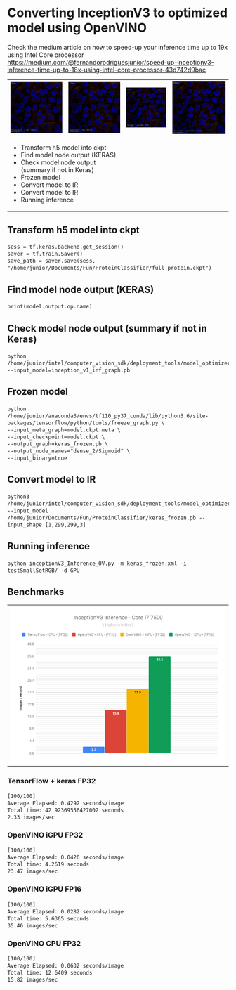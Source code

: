 # Converting InceptionV3 to optimized model using OpenVINO ######
Check the medium article on how to speed-up your inference time up to 19x using Intel Core processor  
https://medium.com/@fernandorodriguesjunior/speed-up-inceptionv3-inference-time-up-to-18x-using-intel-core-processor-43d742d9bac

<table>
    <tr>
        <td width=300><img src="https://github.com/fernandorovai/DL-inferenceSamples/blob/master/OpenVINO/InceptionV3/docs/selectedImages2fpsTF_CPU32.gif"/></td>
        <td width=300><img src="https://github.com/fernandorovai/DL-inferenceSamples/blob/master/OpenVINO/InceptionV3/docs/selectedImages16fpsOV_CPU32.gif"/></td>
        <td width=300><img src="https://github.com/fernandorovai/DL-inferenceSamples/blob/master/OpenVINO/InceptionV3/docs/selectedImages23fpsOV_iGPU32.gif"/></td>
        <td width=400><img src="https://github.com/fernandorovai/DL-inferenceSamples/blob/master/OpenVINO/InceptionV3/docs/selectedImages36fpsOV_iGPU16.gif"/></td>
    </tr>
    <tr>
        <td colspan=2>
            <ul>
                <li>Transform h5 model into ckpt</li>
                <li>Find model node output (KERAS)</li>
                <li>Check model node output (summary if not in Keras)</li>
                <li>Frozen model</li>
                <li>Convert model to IR </li>
                <li>Convert model to IR </li>
                <li>Running inference </li>
            </ul>
        </td>
    </tr>
</table>

## Transform h5 model into ckpt
    sess = tf.keras.backend.get_session()
    saver = tf.train.Saver()
    save_path = saver.save(sess, "/home/junior/Documents/Fun/ProteinClassifier/full_protein.ckpt")

## Find model node output (KERAS)
    print(model.output.op.name)

## Check model node output (summary if not in Keras)
    python /home/junior/intel/computer_vision_sdk/deployment_tools/model_optimizer/mo/utils/summarize_graph.py --input_model=inception_v1_inf_graph.pb


## Frozen model
    python /home/junior/anaconda3/envs/tf110_py37_conda/lib/python3.6/site-packages/tensorflow/python/tools/freeze_graph.py \
    --input_meta_graph=modeĺ.ckpt.meta \
    --input_checkpoint=modeĺ.ckpt \
    --output_graph=keras_frozen.pb \
    --output_node_names="dense_2/Sigmoid" \
    --input_binary=true


## Convert model to IR 
    python3 /home/junior/intel/computer_vision_sdk/deployment_tools/model_optimizer/mo_tf.py --input_model /home/junior/Documents/Fun/ProteinClassifier/keras_frozen.pb --input_shape [1,299,299,3]

## Running inference
    python inceptionV3_Inference_OV.py -m keras_frozen.xml -i testSmallSetRGB/ -d GPU

## Benchmarks
<table>
<tr>
<td colspan="3"><img src="https://github.com/fernandorovai/DL-inferenceSamples/blob/master/OpenVINO/InceptionV3/docs/InceptionV3-Inference-Core i7-7500U.png"/></td>
</tr>
</table>

### TensorFlow + keras FP32
    [100/100]
    Average Elapsed: 0.4292 seconds/image
    Total time: 42.92369556427002 seconds
    2.33 images/sec

### OpenVINO iGPU FP32
    [100/100] 
    Average Elapsed: 0.0426 seconds/image
    Total time: 4.2619 seconds
    23.47 images/sec

### OpenVINO iGPU FP16
    [100/100] 
    Average Elapsed: 0.0282 seconds/image
    Total time: 5.6365 seconds
    35.46 images/sec

### OpenVINO CPU FP32
    [100/100] 
    Average Elapsed: 0.0632 seconds/image
    Total time: 12.6409 seconds
    15.82 images/sec